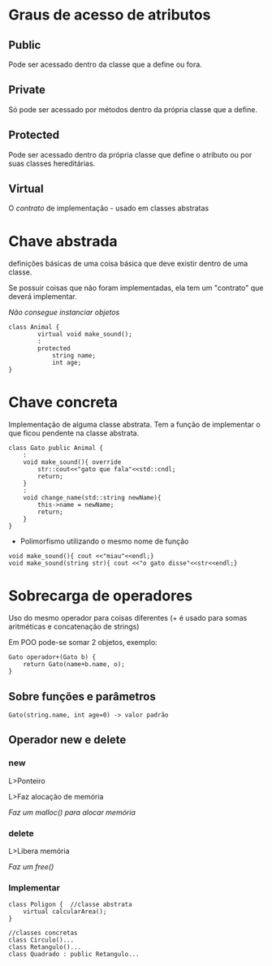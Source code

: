 # Graus de acesso de atributos 

## Public
Pode ser acessado dentro da classe que a define ou fora.
## Private
Só pode ser acessado por métodos dentro da  própria classe que a define.
## Protected
Pode ser acessado dentro da própria classe que define o atributo ou por suas classes hereditárias.
## Virtual
O _contrato_ de implementação - usado em classes abstratas

# Chave abstrada
definições básicas de uma coisa básica que deve existir dentro de uma classe.

Se possuir coisas que não foram implementadas, ela tem um "contrato" que deverá implementar.

*Não consegue instanciar objetos*

~~~
class Animal {
        virtual void make_sound();
        :
        protected
            string name;
            int age;
}
~~~

# Chave concreta
Implementação de alguma classe abstrata. Tem a função de implementar o que ficou pendente na classe abstrata.

~~~
class Gato public Animal {
    :
    void make_sound(){ override
        str::cout<<"gato que fala"<<std::cndl;
        return;
    }
    :
    void change_name(std::string newName){
        this->name = newName;
        return;
    }
}
~~~

* Polimorfismo utilizando o mesmo nome de função
~~~
void make_sound(){ cout <<"miau"<<endl;}
void make_sound(string str){ cout <<"o gato disse"<<str<<endl;}
~~~

# Sobrecarga de operadores

Uso do mesmo operador para coisas diferentes (+ é usado para somas aritméticas e concatenação de strings) 

Em POO pode-se somar 2 objetos, exemplo:

~~~
Gato operador+(Gato b) {
    return Gato(name+b.name, o);
}
~~~

## Sobre funções e parâmetros
~~~ 
Gato(string.name, int age=0) -> valor padrão
~~~

## Operador new e delete

### new
L>Ponteiro

L>Faz alocação de memória

*Faz um malloc() para alocar memória*

### delete
L>Libera memória

*Faz um free()*

### Implementar

~~~
class Poligon {  //classe abstrata
    virtual calcularArea();
}

//classes concretas
class Circulo()...
class Retangulo()...
class Quadrado : public Retangulo...
~~~